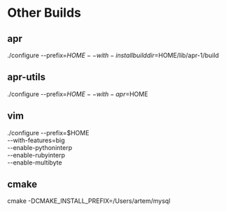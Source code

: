 Other Builds
============

apr
---
./configure --prefix=$HOME --with-installbuilddir=$HOME/lib/apr-1/build

apr-utils
---------
./configure --prefix=$HOME --with-apr=$HOME

vim
---
./configure --prefix=$HOME \
            --with-features=big \
            --enable-pythoninterp \
            --enable-rubyinterp \
            --enable-multibyte

cmake
-----
cmake -DCMAKE_INSTALL_PREFIX=/Users/artem/mysql
